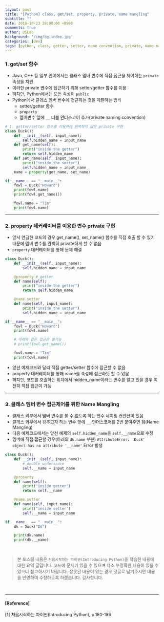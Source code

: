 ```yaml
---
layout: post
title: "[Python] class, get/set, property, private, name mangling"
subtitle: ""
date: 2018-10-23 20:00:00 +0900
comments: true
author: DSLab
background: '/img/bg-index.jpg'
categories: [dev]
tags: [python, class, getter, setter, name convention, private, name mangling, property, decorator, Introducing Python]
---
```


### 1. get/set 함수
  - Java, C++ 등 일부 언어에서는 클래스 멤버 변수에 직접 접근을 제어하는 `private` 속성을 지원
  - 이러한 private 변수에 접근하기 위해 setter/getter 함수를 이용
  - 하지만, Python에서는 모든 속성이 `public`
  - Python에서 클래스 멤버 변수에 접근하는 것을 제한하는 방식
    - setter/getter 함수
    - `property`
    - 멤버변수 앞에 `__` 더블 언더스코어 추가(private naming convention)

```python
# 1. getter/setter 함수를 이용하여 완벽하지 않은 private 구현
class Duck():
    def __init__(self, input_name):
        self.hidden_name = input_name
    def get_name(self):
        print("inside the getter")
        return self.hidden_name
    def set_name(self, input_name):
        print("inside the setter")
        self.hidden_name = input_name
    name = property(get_name, set_name)

if __name__ == "__main__":
    fowl = Duck("Howard")
    print(fowl.name)
    print(fowl.get_name())

    fowl.name = "Tim"
    print(fowl.name)
```

---

### 2. property 데커레이터를 이용한 변수 private 구현
  - 앞서 언급한 코드의 경우 get_name(), set_name() 함수를 직접 호출 할 수 있기 때문에 멤버 변수를 완벽히 private하게 할 수 없음
  - `property` 데커레이터를 통해 문제 해결  

```python
class Duck():
    def __init__(self, input_name):
        self.hidden_name = input_name

    @property # getter
    def name(self):
        print("inside the getter")
        return self.hidden_name

    @name.setter
    def name(self, input_name):
        print("inside the setter")
        self.hidden_name = input_name

if __name__ == "__main__":
    fowl = Duck("Howard")
    print(fowl.name)

    # 아래와 같은 접근은 불가능
    # print(fowl.get_name())

    fowl.name = "Tim"
    print(fowl.name)
```

  - 앞선 예제코드와 달리 직접 getter/setter 함수에 접근할 수 없음
  - property 데커레이터를 통해 name을 속성에 접근하듯 할 수 있음
  - 하지만, 코드를 호출하는 위치에서 hidden_name이라는 변수를 알고 있을 경우 여전히 직접 접근이 가능

---

### 3. 클래스 멤버 변수 접근제어를 위한 Name Mangling

  - 클래스 외부에서 멤버 변수를 볼 수 없도록 하는 변수 네이밍 컨벤션이 있음
  - 클래스 외부에서 감추고자 하는 변수 앞에 `__` 언더스코어를 2번 붙여주면 됨(Name Mangling)
  - 다음 예제코드에서는 앞선 예제의 `self.hidden_name`을 `self.__name`으로 수정
  - 멤버에 직접 접근할 경우(아래의 `dk.name` 부분) `AttributeError: 'Duck' object has no attribute '__name'` Error 발생

```python
class Duck():
    def __init__(self, input_name):
        # double underscore
        self.__name = input_name

    @property
    def name(self):
        print("inside getter")
        return self.__name

    @name.setter
    def name(self, input_name):
        print("inside setter")
        self.__name = input_name

if __name__ == "__main__":
    dk = Duck("DS")

    print(dk.name)
    print(dk.__name)
```

<br>

>본 포스팅 내용은 `처음시작하는 파이썬(Introducing Python)`을 학습한 내용에 대한 요약 글입니다. 코드에 문제가 있을 수 있으며 다소 부정확한 내용이 있을 수 있으니 참고하시기 바랍니다. 잘못된 내용이 있는 경우 덧글로 남겨주시면 내용을 반영하여 수정하도록 하겠습니다. 감사합니다.

<br>

---

#### [Reference]

[1] 처음시작하는 파이썬(Introducing Python), p.180-186
